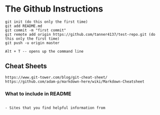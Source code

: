 # The Github Instructions

```
git init (do this only the first time)
git add README.md
git commit -m "first commit"
git remote add origin https://github.com/tanner4137/test-repo.git (do this only the first time)
git push -u origin master

```

```
Alt + T -- opens up the command line

```

## Cheat Sheets

```
https://www.git-tower.com/blog/git-cheat-sheet/
https://github.com/adam-p/markdown-here/wiki/Markdown-Cheatsheet

```
### What to include in README

```

- Sites that you find helpful information from

```
